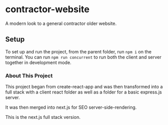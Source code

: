 # contractor-website
A modern look to a general contractor older website.

## Setup
To set up and run the project, from the parent folder, run `npm i` on the terminal.
You can run `npm run concurrent` to run both the client and server together in development mode.

### About This Project
This project began from create-react-app and was then transformed into a full stack with a client react folder as well as a folder for a basic express.js server.

It was then merged into next.js for SEO server-side-rendering.

This is the next.js full stack version.
